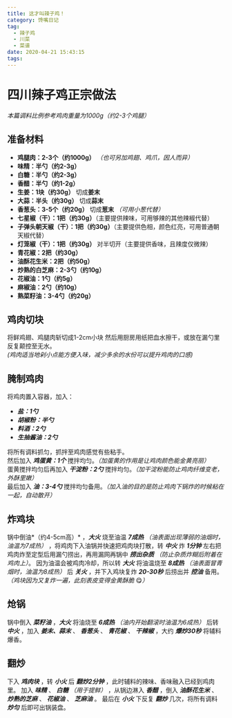 ```yaml
---
title: 这才叫辣子鸡！
category: 馋嘴日记
tag:
  - 辣子鸡
  - 川菜
  - 菜谱
date: 2020-04-21 15:43:15
tags:
---
```

#	四川辣子鸡正宗做法
*本篇调料比例参考鸡肉重量为1000g（约2-3个鸡腿）*
## **准备材料**
* **鸡腿肉：2-3个（约1000g）** *（也可另加鸡翅、鸡爪，因人而异）*
* **味精：半勺（约2-3g）**
* **白糖：半勺（约2-3g）**
* **香醋：半勺（约1-2g）**
* **生姜：1块（约30g）** 切成**姜末**
* **大蒜：半头（约30g）** 切成**蒜末**
* **香葱头：3-5个（约20g）** 切成**葱末** *（可用小葱代替）*
* **七星椒（干）：1把（约30g）**（主要提供辣味，可用够辣的其他辣椒代替）
* **子弹头朝天椒（干）：1把（约30g）**（主要提供色相，颜色红亮，可用普通朝天椒代替）
* **灯笼椒（干）：1把（约30g）** 对半切开（主要提供香味，且辣度仅微辣）
* **青花椒：2把（约30g）**
* **油酥花生米：2把（约50g）**
* **炒熟的白芝麻：2-3勺（约10g）**
* **花椒油：1勺（约5g）**
* **麻椒油：2勺（约10g）**
* **熟菜籽油：3-4勺（约20g）**

##	**鸡肉切块**
将鲜鸡翅、鸡腿肉斩切成1-2cm小块 然后用厨房用纸把血水擦干，或放在漏勺里反复颠控至无水。<br>*(鸡肉适当地剁小点能方便入味，减少多余的水份可以提升鸡肉的口感)*

##	**腌制鸡肉**
将鸡肉置入容器，加入：
* ***盐：1勺***
* ***胡椒粉：半勺***
* ***料酒：2勺***
* ***生抽酱油：2勺***

将所有调料抓匀，抓拌至鸡肉感觉有些粘手。<br>然后加入 ***鸡蛋黄：1个*** 搅拌均匀。*（加蛋黄的作用是让鸡肉颜色能金黄亮丽）*<br>蛋黄搅拌均匀后再加入 ***干淀粉：2勺*** 搅拌均匀。*（加干淀粉能防止鸡肉纤维变老，外酥里嫩）*<br>最后加入 ***油：3-4勺*** 搅拌均匀备用。*（加入油的目的是防止鸡肉下锅炸的时候粘在一起，自动散开）*

## **炸鸡块**
锅中倒油*（约4-5cm高）* ，***大火*** 烧至油温 ***7成热*** *（油表面出现薄弱的油烟时，油温为7成热）* ，将鸡肉下入油锅并快速把鸡肉块打散，转 ***中火*** 炸 ***1分钟*** 左右把鸡肉炸至定型后用漏勺捞出，再用漏网再锅中 ***捞出杂质*** *（防止杂质炸糊后附着在鸡肉上）*。
因为油温会被鸡肉冷却，所以转 ***大火*** 将油温烧至 ***8成热***  *（油表面冒青烟时，油温为8成热）* 后 ***关火*** ，并下入鸡块复炸 ***20-30秒*** 后捞出并 ***控油*** 备用。*（鸡块因为又复炸一遍，此刻表皮变得金黄酥脆* 😋*）*

## 炝锅
锅中倒入 ***菜籽油*** ，***大火*** 将油烧至 ***6成热*** *（油内开始翻滚时油温为6成热）* 后转 ***中火*** ，加入 ***姜末、蒜末*** 、 ***香葱头*** 、 ***青花椒*** 、 ***干辣椒*** ，大约 ***爆炒30秒*** 将辅料爆香。
## 翻炒
下入 ***鸡肉块*** ，转 ***小火*** 后 ***翻炒2分钟*** ，此时辅料的辣味、香味融入已经到鸡肉里。
加入 ***味精*** 、 ***白糖*** *（用于提鲜）* ，从锅边淋入 ***香醋*** ，倒入 ***油酥花生米*** 、 ***炒熟的芝麻*** 、 ***花椒油*** 、 ***芝麻油*** 。
最后在 ***小火*** 下反复 ***翻炒*** 几次，将所有调料 ***炒匀*** 后即可出锅装盘。